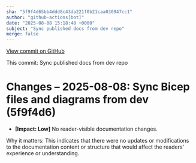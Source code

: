 ```yaml
---
sha: "5f9f4d65bb4ddd8c43da221f0b21caa030947cc1"
author: "github-actions[bot]"
date: "2025-08-08 15:18:48 +0000"
subject: "Sync published docs from dev repo"
merge: false
---
```


[View commit on GitHub](https://github.com/TheTrustedAdvisor/FabricAdoptionFramework/commit/5f9f4d65bb4ddd8c43da221f0b21caa030947cc1)

This commit: Sync published docs from dev repo

# Changes – 2025-08-08: Sync Bicep files and diagrams from dev (5f9f4d6)

- **[Impact: Low]** No reader-visible documentation changes.

Why it matters: This indicates that there were no updates or modifications to the documentation content or structure that would affect the readers' experience or understanding.
